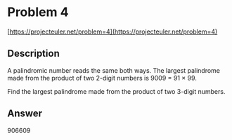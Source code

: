 # Problem 4
[https://projecteuler.net/problem=4](https://projecteuler.net/problem=4)

## Description
A palindromic number reads the same both ways. The largest palindrome made from the product of two 2-digit numbers is 9009 = 91 × 99.

Find the largest palindrome made from the product of two 3-digit numbers.

## Answer
906609
